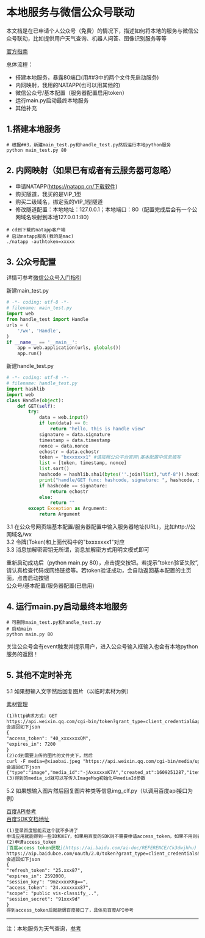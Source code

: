 # 本地服务与微信公众号联动

本文档是在已申请个人公众号（免费）的情况下，描述如何将本地的服务与微信公众号联动，比如提供用户天气查询、机器人问答、图像识别服务等等

[官方指南](https://developers.weixin.qq.com/doc/offiaccount/Getting_Started/Getting_Started_Guide.html)<br>

总体流程：
 - 搭建本地服务，暴露80端口(用##3中的两个文件先启动服务)
 - 内网映射，我用的NATAPP(也可以用其他的)
 - 微信公众号/基本配置（服务器配置启用token）
 - 运行main.py启动最终本地服务
 - 其他补充

## 1.搭建本地服务

```shell
# 根据##3，新建main_test.py和handle_test.py然后运行本地python服务
python main_test.py 80
```

## 2. 内网映射（如果已有或者有云服务器可忽略）

- 申请NATAPP(https://natapp.cn/下载软件)
- 购买隧道，我买的是VIP_1型
- 购买二级域名，绑定我的VIP_1型隧道
- 修改隧道配置：本地地址：127.0.0.1；本地端口：80（配置完成后会有一个公网域名映射到本地127.0.0.1:80）

```shell
# cd到下载的natapp客户端
# 启动natapp服务(我的是mac)
./natapp -authtoken=xxxxx
```

## 3. 公众号配置

详情可参考[微信公众号入门指引](https://developers.weixin.qq.com/doc/offiaccount/Getting_Started/Getting_Started_Guide.html)<br>

新建main_test.py<br>
```python
# -*- coding: utf-8 -*-
# filename: main_test.py
import web
from handle_test import Handle
urls = (
    '/wx', 'Handle',
)
if __name__ == '__main__':
    app = web.application(urls, globals())
    app.run()
```
新建handle_test.py<br>
```python
# -*- coding: utf-8 -*-
# filename: handle_test.py
import hashlib
import web
class Handle(object):
    def GET(self):
        try:
            data = web.input()
            if len(data) == 0:
                return "hello, this is handle view"
            signature = data.signature
            timestamp = data.timestamp
            nonce = data.nonce
            echostr = data.echostr
            token = "bxxxxxxx1" #请按照公众平台官网\基本配置中信息填写
            list = [token, timestamp, nonce]
            list.sort()
            hashcode = hashlib.sha1(bytes(''.join(list),"utf-8")).hexdigest()
            print("handle/GET func: hashcode, signature: ", hashcode, signature)
            if hashcode == signature:
                return echostr
            else:
                return ""
        except Exception as Argument:
            return Argument
```

3.1 在公众号网页端基本配置/服务器配置中输入服务器地址(URL)，比如http://公网域名/wx<br>
3.2 令牌(Token)和上面代码中的"bxxxxxxx1"对应<br>
3.3 消息加解密密钥无所谓，消息加解密方式用明文模式即可

重新启动成功后（python main.py 80），点击提交按钮。若提示”token验证失败”, 请认真检查代码或网络链接等。若token验证成功，会自动返回基本配置的主页面，点击启动按钮<br>
公众号/基本配置/服务器配置(已启用) 


## 4. 运行main.py启动最终本地服务

```shell
# 可删除main_test.py和handle_test.py
# 启动main
python main.py 80
```

关注公众号会有event触发并提示用户，进入公众号输入框输入也会有本地python服务的返回！

## 5. 其他不定时补充

5.1 如果想输入文字然后回复图片（以临时素材为例）<br>

[素材管理](https://developers.weixin.qq.com/doc/offiaccount/Asset_Management/New_temporary_materials.html)<br>
```md
(1)http请求方式: GET
https://api.weixin.qq.com/cgi-bin/token?grant_type=client_credential&appid=APPID&secret=APPSECRET
会返回如下json
{
"access_token": "40_xxxxxxxQM",
"expires_in": 7200
}
(2)cd到需要上传的图片的文件夹下，然后
curl -F media=@xiaobai.jpeg "https://api.weixin.qq.com/cgi-bin/media/upload?access_token=40_xxxxxxxQM&type=image"
会返回如下json
{"type":"image","media_id":"-jAxxxxxxK7A","created_at":1609251287,"item":[]}
(3)得到的media_id就可以写传入ImageMsg初始化中mediaId参数
```

5.2 如果想输入图片然后回复图片种类等信息img_clf.py（以调用百度api接口为例）<br>

[百度API参考](https://cloud.baidu.com/doc/IMAGERECOGNITION/s/Kk3bcxbxj)<br>
[百度SDK文档地址](https://cloud.baidu.com/doc/IMAGERECOGNITION/s/4k3bcxj1m)<br>
```md
(1)登录百度智能云这个就不多讲了
申请应用就能得到一些ID和KEY，如果用百度的SDK则不需要申请access_token，如果不用则看(2)
(2)申请access_token
[百度access token获取](https://ai.baidu.com/ai-doc/REFERENCE/Ck3dwjhhu)
https://aip.baidubce.com/oauth/2.0/token?grant_type=client_credentials&client_id=GQxxxxLkq&client_secret=pSxxxxxrob
会返回如下json
{
"refresh_token": "25.xxx87",
"expires_in": 2592000,
"session_key": "9mzxxxxKKg==",
"access_token": "24.xxxxxxx87",
"scope": "public vis-classify_..",
"session_secret": "91xxx9d"
}
得到access_token后就能调百度接口了，具体见百度API参考
```





---

注：本地服务为天气查询，[参考](https://github.com/aichibazhang/python-weather-api)<br>

